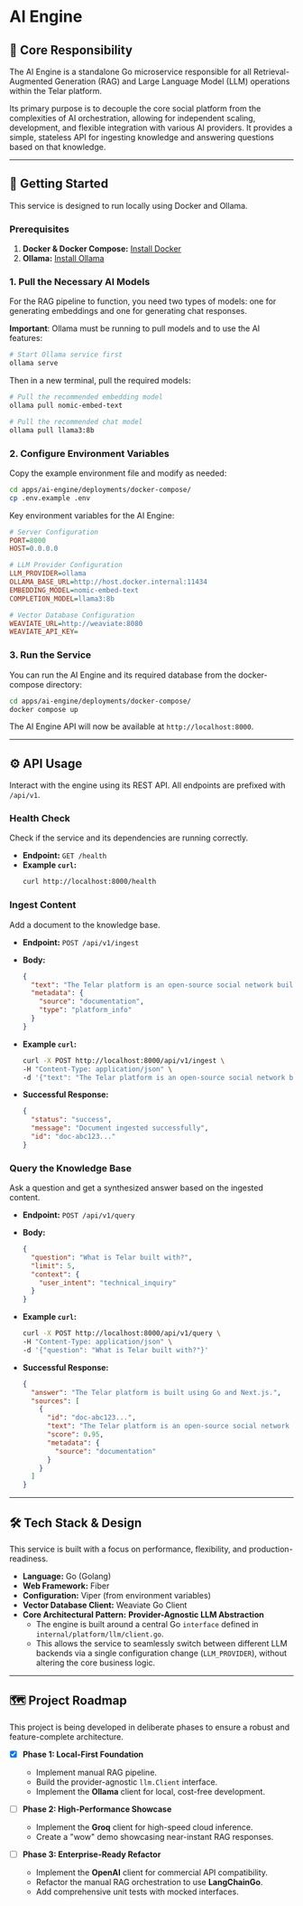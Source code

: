 # AI Engine

## 🎯 Core Responsibility

The AI Engine is a standalone Go microservice responsible for all Retrieval-Augmented Generation (RAG) and Large Language Model (LLM) operations within the Telar platform.

Its primary purpose is to decouple the core social platform from the complexities of AI orchestration, allowing for independent scaling, development, and flexible integration with various AI providers. It provides a simple, stateless API for ingesting knowledge and answering questions based on that knowledge.

---

## 🏁 Getting Started

This service is designed to run locally using Docker and Ollama.

### Prerequisites

1.  **Docker & Docker Compose:** [Install Docker](https://docs.docker.com/get-docker/)
2.  **Ollama:** [Install Ollama](https://ollama.com/)

### 1. Pull the Necessary AI Models

For the RAG pipeline to function, you need two types of models: one for generating embeddings and one for generating chat responses.

**Important**: Ollama must be running to pull models and to use the AI features:

```bash
# Start Ollama service first
ollama serve
```

Then in a new terminal, pull the required models:

```bash
# Pull the recommended embedding model
ollama pull nomic-embed-text

# Pull the recommended chat model
ollama pull llama3:8b
```

### 2. Configure Environment Variables

Copy the example environment file and modify as needed:

```bash
cd apps/ai-engine/deployments/docker-compose/
cp .env.example .env
```

Key environment variables for the AI Engine:

```ini
# Server Configuration
PORT=8000
HOST=0.0.0.0

# LLM Provider Configuration
LLM_PROVIDER=ollama
OLLAMA_BASE_URL=http://host.docker.internal:11434
EMBEDDING_MODEL=nomic-embed-text
COMPLETION_MODEL=llama3:8b

# Vector Database Configuration
WEAVIATE_URL=http://weaviate:8080
WEAVIATE_API_KEY=
```

### 3. Run the Service

You can run the AI Engine and its required database from the docker-compose directory:

```bash
cd apps/ai-engine/deployments/docker-compose/
docker compose up
```

The AI Engine API will now be available at `http://localhost:8000`.

---

## ⚙️ API Usage

Interact with the engine using its REST API. All endpoints are prefixed with `/api/v1`.

### Health Check

Check if the service and its dependencies are running correctly.

*   **Endpoint:** `GET /health`
*   **Example `curl`:**
    ```bash
    curl http://localhost:8000/health
    ```

### Ingest Content

Add a document to the knowledge base.

*   **Endpoint:** `POST /api/v1/ingest`
*   **Body:**
    ```json
    {
      "text": "The Telar platform is an open-source social network built with Go and Next.js.",
      "metadata": {
        "source": "documentation",
        "type": "platform_info"
      }
    }
    ```

*   **Example `curl`:**
    ```bash
    curl -X POST http://localhost:8000/api/v1/ingest \
    -H "Content-Type: application/json" \
    -d '{"text": "The Telar platform is an open-source social network built with Go and Next.js.", "metadata": {"source": "documentation"}}'
    ```

*   **Successful Response:**
    ```json
    {
      "status": "success",
      "message": "Document ingested successfully",
      "id": "doc-abc123..."
    }
    ```

### Query the Knowledge Base

Ask a question and get a synthesized answer based on the ingested content.

*   **Endpoint:** `POST /api/v1/query`
*   **Body:**
    ```json
    {
      "question": "What is Telar built with?",
      "limit": 5,
      "context": {
        "user_intent": "technical_inquiry"
      }
    }
    ```

*   **Example `curl`:**
    ```bash
    curl -X POST http://localhost:8000/api/v1/query \
    -H "Content-Type: application/json" \
    -d '{"question": "What is Telar built with?"}'
    ```

*   **Successful Response:**
    ```json
    {
      "answer": "The Telar platform is built using Go and Next.js.",
      "sources": [
        {
          "id": "doc-abc123...",
          "text": "The Telar platform is an open-source social network built with Go and Next.js.",
          "score": 0.95,
          "metadata": {
            "source": "documentation"
          }
        }
      ]
    }
    ```

---

## 🛠️ Tech Stack & Design

This service is built with a focus on performance, flexibility, and production-readiness.

*   **Language:** Go (Golang)
*   **Web Framework:** Fiber
*   **Configuration:** Viper (from environment variables)
*   **Vector Database Client:** Weaviate Go Client
*   **Core Architectural Pattern:** **Provider-Agnostic LLM Abstraction**
    *   The engine is built around a central Go `interface` defined in `internal/platform/llm/client.go`.
    *   This allows the service to seamlessly switch between different LLM backends via a single configuration change (`LLM_PROVIDER`), without altering the core business logic.

---

## 🗺️ Project Roadmap

This project is being developed in deliberate phases to ensure a robust and feature-complete architecture.

-   [x] **Phase 1: Local-First Foundation**
    -   Implement manual RAG pipeline.
    -   Build the provider-agnostic `llm.Client` interface.
    -   Implement the **Ollama** client for local, cost-free development.

-   [ ] **Phase 2: High-Performance Showcase**
    -   Implement the **Groq** client for high-speed cloud inference.
    -   Create a "wow" demo showcasing near-instant RAG responses.

-   [ ] **Phase 3: Enterprise-Ready Refactor**
    -   Implement the **OpenAI** client for commercial API compatibility.
    -   Refactor the manual RAG orchestration to use **LangChainGo**.
    -   Add comprehensive unit tests with mocked interfaces.
